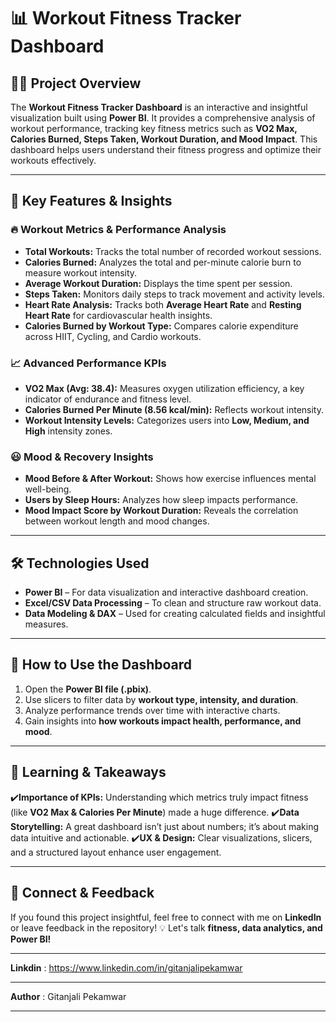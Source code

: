 # 📊 Workout Fitness Tracker Dashboard

## 🏋️‍♂️ Project Overview
The **Workout Fitness Tracker Dashboard** is an interactive and insightful visualization built using **Power BI**. It provides a comprehensive analysis of workout performance, tracking key fitness metrics such as **VO2 Max, Calories Burned, Steps Taken, Workout Duration, and Mood Impact**. This dashboard helps users understand their fitness progress and optimize their workouts effectively.

---

## 🎯 Key Features & Insights

### 🔥 **Workout Metrics & Performance Analysis**
- **Total Workouts:** Tracks the total number of recorded workout sessions.
- **Calories Burned:** Analyzes the total and per-minute calorie burn to measure workout intensity.
- **Average Workout Duration:** Displays the time spent per session.
- **Steps Taken:** Monitors daily steps to track movement and activity levels.
- **Heart Rate Analysis:** Tracks both **Average Heart Rate** and **Resting Heart Rate** for cardiovascular health insights.
- **Calories Burned by Workout Type:** Compares calorie expenditure across HIIT, Cycling, and Cardio workouts.

### 📈 **Advanced Performance KPIs**
- **VO2 Max (Avg: 38.4):** Measures oxygen utilization efficiency, a key indicator of endurance and fitness level.
- **Calories Burned Per Minute (8.56 kcal/min):** Reflects workout intensity.
- **Workout Intensity Levels:** Categorizes users into **Low, Medium, and High** intensity zones.

### 😃 **Mood & Recovery Insights**
- **Mood Before & After Workout:** Shows how exercise influences mental well-being.
- **Users by Sleep Hours:** Analyzes how sleep impacts performance.
- **Mood Impact Score by Workout Duration:** Reveals the correlation between workout length and mood changes.

---

## 🛠️ Technologies Used
- **Power BI** – For data visualization and interactive dashboard creation.
- **Excel/CSV Data Processing** – To clean and structure raw workout data.
- **Data Modeling & DAX** – Used for creating calculated fields and insightful measures.

---

## 📌 How to Use the Dashboard
1. Open the **Power BI file (.pbix)**.
2. Use slicers to filter data by **workout type, intensity, and duration**.
3. Analyze performance trends over time with interactive charts.
4. Gain insights into **how workouts impact health, performance, and mood**.

---

## 📖 Learning & Takeaways
✔️**Importance of KPIs:** Understanding which metrics truly impact fitness (like **VO2 Max & Calories Per Minute**) made a huge difference.
✔️**Data Storytelling:** A great dashboard isn’t just about numbers; it’s about making data intuitive and actionable.
✔️**UX & Design:** Clear visualizations, slicers, and a structured layout enhance user engagement.

---

## 📢 Connect & Feedback
If you found this project insightful, feel free to connect with me on **LinkedIn** or leave feedback in the repository! 💡 Let's talk **fitness, data analytics, and Power BI!**

---

**Linkdin** : https://www.linkedin.com/in/gitanjalipekamwar

---

**Author** : Gitanjali Pekamwar

---
